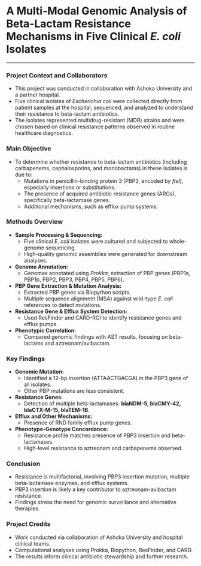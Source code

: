 # A Multi-Modal Genomic Analysis of Beta-Lactam Resistance Mechanisms in Five Clinical *E. coli* Isolates

---

### Project Context and Collaborators
- This project was conducted in collaboration with Ashoka University and a partner hospital.
- Five clinical isolates of *Escherichia coli* were collected directly from patient samples at the hospital, sequenced, and analyzed to understand their resistance to beta-lactam antibiotics.
- The isolates represented multidrug-resistant (MDR) strains and were chosen based on clinical resistance patterns observed in routine healthcare diagnostics.

### Main Objective
- To determine whether resistance to beta-lactam antibiotics (including carbapenems, cephalosporins, and monobactams) in these isolates is due to:
  - Mutations in penicillin-binding protein 3 (PBP3, encoded by *ftsI*), especially insertions or substitutions.
  - The presence of acquired antibiotic resistance genes (ARGs), specifically beta-lactamase genes.
  - Additional mechanisms, such as efflux pump systems.

### Methods Overview
- **Sample Processing & Sequencing:**
  - Five clinical *E. coli* isolates were cultured and subjected to whole-genome sequencing.
  - High-quality genomic assemblies were generated for downstream analyses.
- **Genome Annotation:**
  - Genomes annotated using *Prokka*; extraction of PBP genes (PBP1a, PBP1b, PBP2, PBP3, PBP4, PBP5, PBP6).
- **PBP Gene Extraction & Mutation Analysis:**
  - Extracted PBP genes via Biopython scripts.
  - Multiple sequence alignment (MSA) against wild-type *E. coli* references to detect mutations.
- **Resistance Gene & Efflux System Detection:**
  - Used ResFinder and CARD-RGI to identify resistance genes and efflux pumps.
- **Phenotypic Correlation:**
  - Compared genomic findings with AST results, focusing on beta-lactams and aztreonam/avibactam.

### Key Findings
- **Genomic Mutation:**
  - Identified a 12-bp insertion (ATTAACTGACGA) in the PBP3 gene of all isolates.
  - Other PBP mutations are less consistent.
- **Resistance Genes:**
  - Detection of multiple beta-lactamases: **blaNDM-5, blaCMY-42, blaCTX-M-15, blaTEM-1B**.
- **Efflux and Other Mechanisms:**
  - Presence of RND family efflux pump genes.
- **Phenotype-Genotype Concordance:**
  - Resistance profile matches presence of PBP3 insertion and beta-lactamases.
  - High-level resistance to aztreonam and carbapenems observed.

### Conclusion
- Resistance is multifactorial, involving PBP3 insertion mutation, multiple beta-lactamase enzymes, and efflux systems.
- PBP3 insertion is likely a key contributor to aztreonam-avibactam resistance.
- Findings stress the need for genomic surveillance and alternative therapies.

### Project Credits
- Work conducted via collaboration of Ashoka University and hospital clinical teams.
- Computational analyses using Prokka, Biopython, ResFinder, and CARD.
- The results inform clinical antibiotic stewardship and further research.
